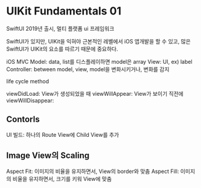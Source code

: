 # UIKit Fundamentals 01

SwiftUI 2019년 출시, 멀티 플랫폼 ui 프레임워크

SwiftUI가 있지만, UIKit을 익혀야 근본적인 레벨에서 iOS 앱개발을 할 수 있고, 많은 SwiftUI가 UIKit의 요소를 따르기 때문에 중요하다.

iOS MVC
Model: data, list를 디스플레이하면 model은 array
View: UI, ex) label
Controller: between model, view, model을 변화시키거나, 변화를 감지

life cycle method

viewDidLoad: View가 생성되었을 때
viewWillAppear: View가 보이기 직전에
viewWillDisappear: 

## Contorls

UI 빌드: 하나의 Route View에 Child View를 추가

## Image View의 Scaling

Aspect Fit: 이미지의 비율을 유지하면서, View의 border와 맞춤
Aspect Fill: 이미지의 비율을 유지하면서, 크기를 키워 View에 맞춤